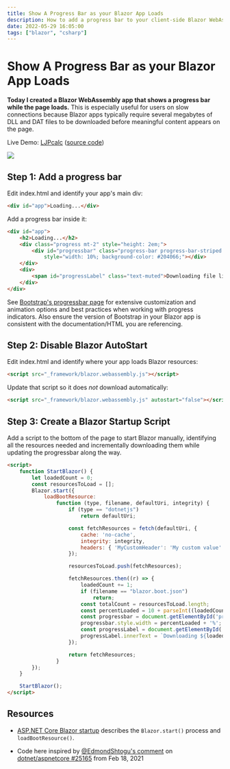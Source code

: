 ```yaml
---
title: Show A Progress Bar as your Blazor App Loads
description: How to add a progress bar to your client-side Blazor WebAssembly app to indicate page load progress.
date: 2022-05-29 16:05:00
tags: ["blazor", "csharp"]
---
```


# Show A Progress Bar as your Blazor App Loads

**Today I created a Blazor WebAssembly app that shows a progress bar while the page loads.** This is especially useful for users on slow connections because Blazor apps typically require several megabytes of DLL and DAT files to be downloaded before meaningful content appears on the page.

Live Demo: [LJPcalc](https://swharden.com/LJPcalc/) ([source code](https://github.com/swharden/LJPcalc))

<img src="blazor-load-progress-v2.gif" class="mx-auto d-block border shadow my-5">

## Step 1: Add a progress bar

Edit index.html and identify your app's main div:

```html
<div id="app">Loading...</div>
```

Add a progress bar inside it:
```html
<div id="app">
	<h2>Loading...</h2>
	<div class="progress mt-2" style="height: 2em;">
		<div id="progressbar" class="progress-bar progress-bar-striped progress-bar-animated"
			style="width: 10%; background-color: #204066;"></div>
	</div>
	<div>
		<span id="progressLabel" class="text-muted">Downloading file list</span>
	</div>
</div>
```

See [Bootstrap's progressbar page](https://getbootstrap.com/docs/5.2/components/progress/) for extensive customization and animation options and best practices when working with progress indicators. Also ensure the version of Bootstrap in your Blazor app is consistent with the documentation/HTML you are referencing.

## Step 2: Disable Blazor AutoStart

Edit index.html and identify where your app loads Blazor resources:

```html
<script src="_framework/blazor.webassembly.js"></script>
```

Update that script so it does _not_ download automatically:
```html
<script src="_framework/blazor.webassembly.js" autostart="false"></script>
```

## Step 3: Create a Blazor Startup Script

Add a script to the bottom of the page to start Blazor manually, identifying all the resources needed and incrementally downloading them while updating the progressbar along the way.

```html
<script>
	function StartBlazor() {
		let loadedCount = 0;
		const resourcesToLoad = [];
		Blazor.start({
			loadBootResource:
				function (type, filename, defaultUri, integrity) {
					if (type == "dotnetjs")
						return defaultUri;

					const fetchResources = fetch(defaultUri, {
						cache: 'no-cache',
						integrity: integrity,
						headers: { 'MyCustomHeader': 'My custom value' }
					});

					resourcesToLoad.push(fetchResources);

					fetchResources.then((r) => {
						loadedCount += 1;
						if (filename == "blazor.boot.json")
							return;
						const totalCount = resourcesToLoad.length;
						const percentLoaded = 10 + parseInt((loadedCount * 90.0) / totalCount);
						const progressbar = document.getElementById('progressbar');
						progressbar.style.width = percentLoaded + '%';
						const progressLabel = document.getElementById('progressLabel');
						progressLabel.innerText = `Downloading ${loadedCount}/${totalCount}: ${filename}`;
					});

					return fetchResources;
				}
		});
	}

	StartBlazor();
</script>
```

## Resources

* [ASP.NET Core Blazor startup](https://docs.microsoft.com/en-us/aspnet/core/blazor/fundamentals/startup) describes the `Blazor.start()` process and `loadBootResource()`.

* Code here inspired by [@EdmondShtogu's comment](https://github.com/dotnet/aspnetcore/issues/25165#issuecomment-781683925) on [dotnet/aspnetcore #25165](https://github.com/dotnet/aspnetcore/issues/25165) from Feb 18, 2021